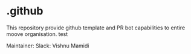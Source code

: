 # .github

This repository provide github template and PR bot capabilities to entire moove organisation.
test

Maintainer: Slack: Vishnu Mamidi
